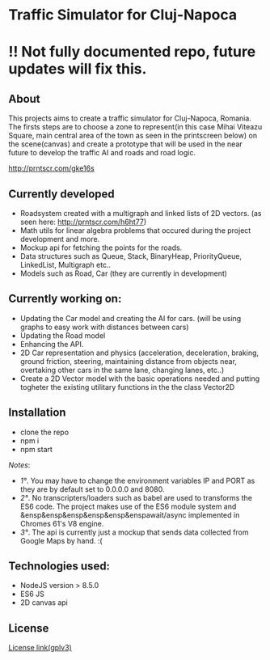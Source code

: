 # Traffic Simulator for Cluj-Napoca

# !! Not fully documented repo, future updates will fix this.


## About

This projects aims to create a traffic simulator for Cluj-Napoca, Romania. The firsts steps are to choose a zone to represent(in this case Mihai Viteazu Square, main central area of the town as seen in the printscreen below) on the scene(canvas) and create a prototype that will be used in the near future to develop the traffic AI and roads and road logic.

http://prntscr.com/gke16s

## Currently developed

- Roadsystem created with a multigraph and linked lists of 2D vectors. (as seen here: http://prntscr.com/h6ht77)
- Math utils for linear algebra problems that occured during the project development and more.
- Mockup api for fetching the points for the roads.
- Data structures such as Queue, Stack, BinaryHeap, PriorityQueue, LinkedList, Multigraph etc..
- Models such as Road, Car (they are currently in development)

## Currently working on:

- Updating the Car model and creating the AI for cars. (will be using graphs to easy work with distances between cars)
- Updating the Road model
- Enhancing the API.
- 2D Car representation and physics (acceleration, deceleration, braking, ground friction, steering, maintaining distance from
  objects near, overtaking other cars in the same lane, changing lanes, etc..)
 - Create a 2D Vector model with the basic operations needed and putting togheter the existing utilitary functions in the the class Vector2D

## Installation

- clone the repo
- npm i
- npm start

_Notes_: 
- _1°_. You may have to change the environment variables IP and PORT as they are by default set to 0.0.0.0 and 8080.
- _2°_. No transcripters/loaders such as babel are used to transforms the ES6 code. The project makes use of the ES6 module system and &ensp&ensp&ensp&ensp&ensp&enspawait/async implemented in Chromes 61's V8 engine.
- _3°_. The api is currently just a mockup that sends data collected from Google Maps by hand. :(

## Technologies used:
- NodeJS version > 8.5.0
- ES6 JS
- 2D canvas api

## License

[License link(gplv3)](https://github.com/MarcusGitAccount/traffic-simulation-cluj-napoca/blob/master/gplv3.txt)
